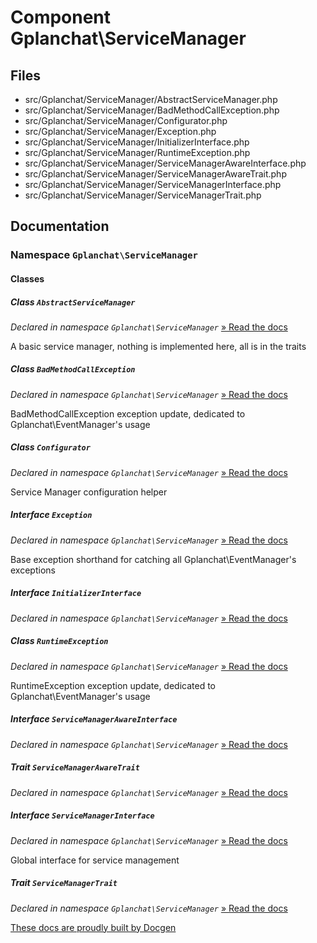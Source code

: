 Component Gplanchat\ServiceManager
==========



## Files

* src/Gplanchat/ServiceManager/AbstractServiceManager.php
* src/Gplanchat/ServiceManager/BadMethodCallException.php
* src/Gplanchat/ServiceManager/Configurator.php
* src/Gplanchat/ServiceManager/Exception.php
* src/Gplanchat/ServiceManager/InitializerInterface.php
* src/Gplanchat/ServiceManager/RuntimeException.php
* src/Gplanchat/ServiceManager/ServiceManagerAwareInterface.php
* src/Gplanchat/ServiceManager/ServiceManagerAwareTrait.php
* src/Gplanchat/ServiceManager/ServiceManagerInterface.php
* src/Gplanchat/ServiceManager/ServiceManagerTrait.php


## Documentation

### Namespace `Gplanchat\ServiceManager`



#### Classes

##### Class `AbstractServiceManager`

_Declared in namespace `Gplanchat\ServiceManager`_ [» Read the docs](Gplanchat-ServiceManager.md#class-abstractservicemanager)

A basic service manager, nothing is implemented here, all is in the traits

##### Class `BadMethodCallException`

_Declared in namespace `Gplanchat\ServiceManager`_ [» Read the docs](Gplanchat-ServiceManager.md#class-badmethodcallexception)

BadMethodCallException exception update, dedicated to Gplanchat\EventManager's usage

##### Class `Configurator`

_Declared in namespace `Gplanchat\ServiceManager`_ [» Read the docs](Gplanchat-ServiceManager.md#class-configurator)

Service Manager configuration helper

##### Interface `Exception`

_Declared in namespace `Gplanchat\ServiceManager`_ [» Read the docs](Gplanchat-ServiceManager.md#interface-exception)

Base exception shorthand for catching all Gplanchat\EventManager's exceptions

##### Interface `InitializerInterface`

_Declared in namespace `Gplanchat\ServiceManager`_ [» Read the docs](Gplanchat-ServiceManager.md#interface-initializerinterface)



##### Class `RuntimeException`

_Declared in namespace `Gplanchat\ServiceManager`_ [» Read the docs](Gplanchat-ServiceManager.md#class-runtimeexception)

RuntimeException exception update, dedicated to Gplanchat\EventManager's usage

##### Interface `ServiceManagerAwareInterface`

_Declared in namespace `Gplanchat\ServiceManager`_ [» Read the docs](Gplanchat-ServiceManager.md#interface-servicemanagerawareinterface)



##### Trait `ServiceManagerAwareTrait`

_Declared in namespace `Gplanchat\ServiceManager`_ [» Read the docs](Gplanchat-ServiceManager.md#trait-servicemanagerawaretrait)



##### Interface `ServiceManagerInterface`

_Declared in namespace `Gplanchat\ServiceManager`_ [» Read the docs](Gplanchat-ServiceManager.md#interface-servicemanagerinterface)

Global interface for service management

##### Trait `ServiceManagerTrait`

_Declared in namespace `Gplanchat\ServiceManager`_ [» Read the docs](Gplanchat-ServiceManager.md#trait-servicemanagertrait)







[These docs are proudly built by Docgen](https://github.com/gplanchat/php-docgen)